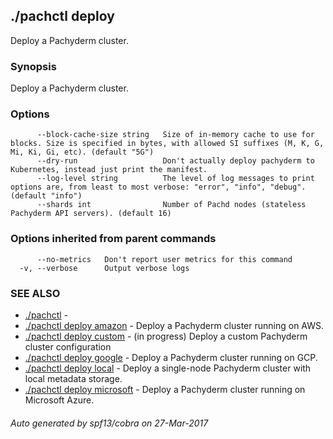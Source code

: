 ## ./pachctl deploy

Deploy a Pachyderm cluster.

### Synopsis


Deploy a Pachyderm cluster.

### Options

```
      --block-cache-size string   Size of in-memory cache to use for blocks. Size is specified in bytes, with allowed SI suffixes (M, K, G, Mi, Ki, Gi, etc). (default "5G")
      --dry-run                   Don't actually deploy pachyderm to Kubernetes, instead just print the manifest.
      --log-level string          The level of log messages to print options are, from least to most verbose: "error", "info", "debug". (default "info")
      --shards int                Number of Pachd nodes (stateless Pachyderm API servers). (default 16)
```

### Options inherited from parent commands

```
      --no-metrics   Don't report user metrics for this command
  -v, --verbose      Output verbose logs
```

### SEE ALSO
* [./pachctl](./pachctl.md)	 - 
* [./pachctl deploy amazon](./pachctl_deploy_amazon.md)	 - Deploy a Pachyderm cluster running on AWS.
* [./pachctl deploy custom](./pachctl_deploy_custom.md)	 - (in progress) Deploy a custom Pachyderm cluster configuration
* [./pachctl deploy google](./pachctl_deploy_google.md)	 - Deploy a Pachyderm cluster running on GCP.
* [./pachctl deploy local](./pachctl_deploy_local.md)	 - Deploy a single-node Pachyderm cluster with local metadata storage.
* [./pachctl deploy microsoft](./pachctl_deploy_microsoft.md)	 - Deploy a Pachyderm cluster running on Microsoft Azure.

###### Auto generated by spf13/cobra on 27-Mar-2017
